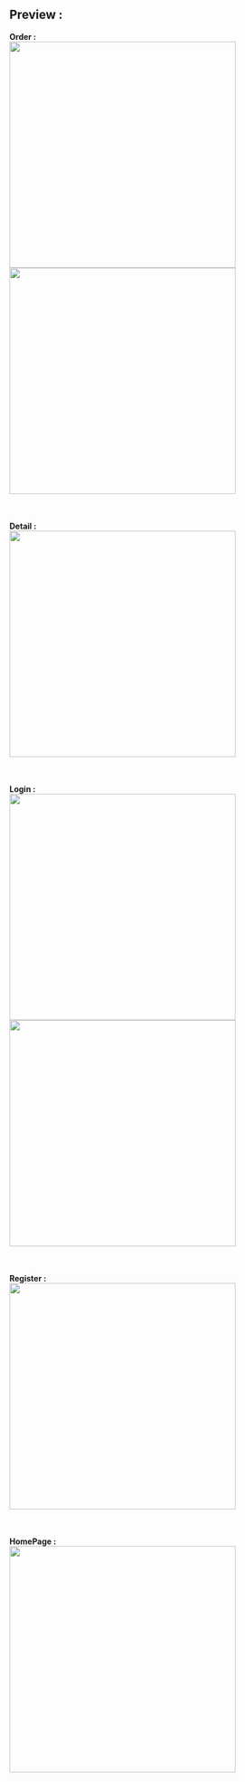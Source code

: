<h2>Preview :</h2>

<strong>Order :</strong><br>
<img src="https://github.com/user-attachments/assets/7babb8df-b4a0-4d59-9960-ffb1ddd8dc8d" width="400">
<img src="https://github.com/user-attachments/assets/8d2772df-f52a-449f-8200-7b92585075fe" width="400">

<br><br><strong>Detail :</strong><br>
<img src="https://github.com/user-attachments/assets/302f75bf-138b-4f67-803c-ce882c45113f" width="400">

<br><br><strong>Login :</strong><br>
<img src="https://github.com/user-attachments/assets/148d52fb-c83a-4d4e-a40a-e93b750ac0ab" width="400">
<img src="https://github.com/user-attachments/assets/f626d463-2489-48a2-b5fa-8480205b5b29" width="400">

<br><br><strong>Register :</strong><br>
<img src="https://github.com/user-attachments/assets/d74faf1a-4eb1-49ed-9d8d-8fa8c7f8dd8e" width="400">

<br><br><strong>HomePage :</strong><br>
<img src="https://github.com/user-attachments/assets/8a4adc4b-51d7-43ce-9175-13025f1c5c19" width="400">
